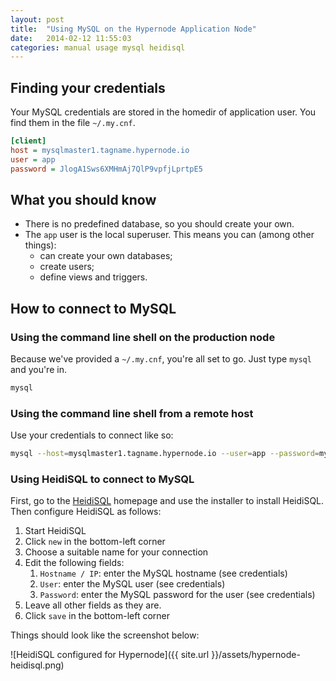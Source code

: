 ```yaml
---
layout: post
title:  "Using MySQL on the Hypernode Application Node"
date:   2014-02-12 11:55:03
categories: manual usage mysql heidisql
---
```

## Finding your credentials

Your MySQL credentials are stored in the homedir of application user. You find them in the file `~/.my.cnf`.

```ini
[client]
host = mysqlmaster1.tagname.hypernode.io
user = app
password = JlogA1Sws6XMHmAj7QlP9vpfjLprtpE5
```

## What you should know

* There is no predefined database, so you should create your own.
* The `app` user is the local superuser. This means you can (among other things):
    * can create your own databases;
    * create users;
    * define views and triggers.


## How to connect to MySQL

### Using the command line shell on the production node

Because we've provided a `~/.my.cnf`, you're all set to go. Just type `mysql` and you're in.

```bash
mysql
```


### Using the command line shell from a remote host

Use your credentials to connect like so:

```bash
mysql --host=mysqlmaster1.tagname.hypernode.io --user=app --password=mypassword
```


### Using HeidiSQL to connect to MySQL

First, go to the [HeidiSQL](http://www.heidisql.com/download.php) homepage and use the installer to install
HeidiSQL. Then configure HeidiSQL as follows:

1. Start HeidiSQL
1. Click `new` in the bottom-left corner
1. Choose a suitable name for your connection
1. Edit the following fields:
    1. `Hostname / IP`: enter the MySQL hostname (see credentials)
    1. `User`: enter the MySQL user (see credentials)
    1. `Password`: enter the MySQL password for the user (see credentials)
1. Leave all other fields as they are.
1. Click `save` in the bottom-left corner

Things should look like the screenshot below:

![HeidiSQL configured for Hypernode]({{ site.url }}/assets/hypernode-heidisql.png)

